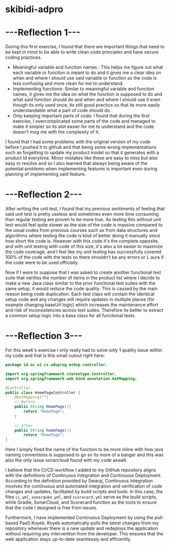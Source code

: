 # skibidi-adpro

# ---Reflection 1---
During this first exercise, I found that there are important things that need to be kept in mind to be able to write clean code principles and have secure coding practices.
- Meaningful variable and function names : This helps me figure out what each variable or function is meant to do and it gives me a clear idea on when and where I should use said variable or function so the code is less confusing and more clean for me to understand.
- Implementing functions: Similar to meaningful variable and function names, it gives me the idea on what the function is supposed to do and what said function should do and when and where I should use it even though its only used once, its still good practice so that its more easily understandable what a part of code should do.
- Only keeping important parts of code: I found that during the first exercise, I overcomplicated some parts of the code and managed to make it simpler so its alot easier for me to understand and the code doesn't mog me with the complexity of it.

I found that I had some problems with the original version of my code before I pushed it to github and that being some wrong implementations such as forgetting to update my product model so that it generates with a product Id everytime. Minor mistakes like these are easy to miss but also easy to resolve and so I also learned that always being aware of the potential problems when implementing features is important even during planning of implementing said feature.

# ---Reflection 2---
After writing the unit test, I found that my previous sentiments of feeling that said unit test is pretty useless and sometimes even more time consuming than regular testing are proven to be more true. As testing this without unit test would feel quite slower as the size of the code is massive compared to the usual codes from previous courses such as from data structures and algorithms where testing the code is kind of better doing it manually since how short the code is. However with this code it's the complete opposite, and with unit testing with code of this size, it's also a lot easier to maximize the code coverage, and I feel like my unit testing has successfully covered 100% of the code with the tests so there shouldn't be any errors or L aura if the code were to be used officially. 

Now if I were to suppose that I was asked to create another functional test suite that verifies the number of items in the product list where I decide to make a new Java class similar to the prior functional test suites with the same setup, it would reduce the code quality. This is caused by the main reason being code duplication. Each test class will contain the identical setup code and any changes will require updates in multiple places (for example changing baseUrl logic) which increases the maintenance effort and risk of inconsistencies across test suites. Therefore its better to extract a common setup logic into a base class for all functional tests.

# ---Reflection 3---
For this week's exercise I only really had to solve only 1 quality issue within my code and that is this small cutout right here:
```java
package id.ac.ui.cs.advprog.eshop.controller;

import org.springframework.stereotype.Controller;
import org.springframework.web.bind.annotation.GetMapping;

@Controller
public class HomePageController {
    @GetMapping("")
    // Before
    public String HomePage(){
        return "HomePage";
    }
    
    // After
    public String homePage(){
        return "HomePage";
}
```
Here I simply fixed the name of the function to be more inline with how java naming conventions is supposed to go so its more of a banger and this was also the only issue sonarcloud found with my code aswell.

I believe that the CI/CD workflow I added to my GitHub repository aligns with the definitions of Continuous Integration and Continuous Deployment. According to the definition provided by Swaraj, Continuous Integration involves the continuous and automated integration and verification of code changes and updates, facilitated by build scripts and tools. In this case, the files `ci.yml`, `sonarqube.yml`, and `scorecard.yml` serve as the build scripts, while Gradle, SonarCloud, and Scorecard function as the tools to ensure that the code I designed is free from issues.

Furthermore, I have implemented Continuous Deployment by using the pull-based PaaS Koyeb. Koyeb automatically pulls the latest changes from my repository whenever there is a new update and redeploys the application without requiring any intervention from the developer. This ensures that the web application stays up-to-date seamlessly and efficiently.

